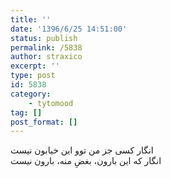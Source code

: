 ```yaml
---
title: ''
date: '1396/6/25 14:51:00'
status: publish
permalink: /5838
author: straxico
excerpt: ''
type: post
id: 5838
category:
    - tytomood
tag: []
post_format: []
---
```

انگار کسی جز من توو این خیابون نیست  
انگار که این بارون، بغضِ منه، بارون نیست